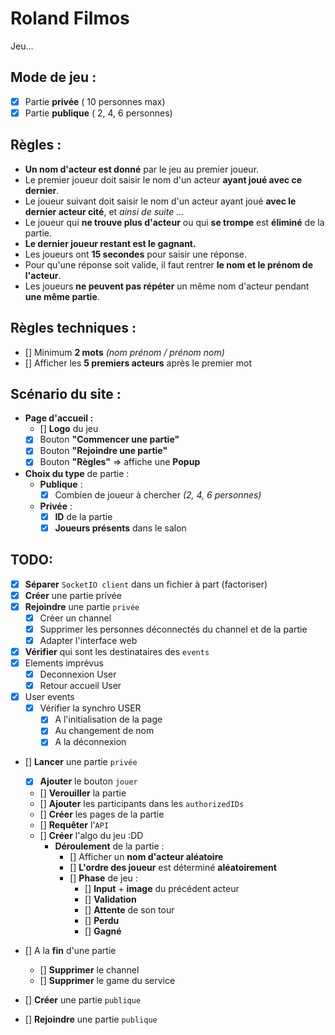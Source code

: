 # Roland Filmos

Jeu...

## Mode de jeu :
- [x] Partie **privée** ( 10 personnes max)
- [x] Partie **publique** ( 2, 4, 6 personnes)

## Règles :
- **Un nom d'acteur est donné** par le jeu au premier joueur.
- Le premier joueur doit saisir le nom d'un acteur **ayant joué avec ce dernier**.
- Le joueur suivant doit saisir le nom d'un acteur ayant joué **avec le dernier acteur cité**, et *ainsi de suite ...*
- Le joueur qui **ne trouve plus d'acteur** ou qui **se trompe** est **éliminé** de la partie.
- **Le dernier joueur restant est le gagnant.**
- Les joueurs ont **15 secondes** pour saisir une réponse.
- Pour qu'une réponse soit valide, il faut rentrer **le nom et le prénom de l'acteur**.
- Les joueurs **ne peuvent pas répéter** un même nom d'acteur pendant **une même partie**.

## Règles techniques :
- [] Minimum **2 mots** *(nom prénom / prénom nom)*
- [] Afficher les **5 premiers acteurs** après le premier mot

## Scénario du site :
- **Page d'accueil :**
    - [] **Logo** du jeu
    - [x] Bouton **"Commencer une partie"**
    - [x] Bouton **"Rejoindre une partie"**
    - [x] Bouton **"Règles"** => affiche une **Popup**
- **Choix du type** de partie :
    - **Publique** :
        - [x] Combien de joueur à chercher *(2, 4, 6 personnes)*
    - **Privée** :
        - [x] **ID** de la partie
        - [x] **Joueurs présents** dans le salon

## TODO:
- [x] **Séparer** `SocketIO client` dans un fichier à part (factoriser)
- [x] **Créer** une partie privée
- [x] **Rejoindre** une partie `privée`
    - [x] Créer un channel
    - [x] Supprimer les personnes déconnectés du channel et de la partie
    - [x] Adapter l'interface web
- [x] **Vérifier** qui sont les destinataires des `events`
- [x] Elements imprévus
    - [x] Deconnexion User
    - [x] Retour accueil User
- [x] User events
    - [x] Vérifier la synchro USER
        - [x] A l'initialisation de la page
        - [x] Au changement de nom
        - [x] A la déconnexion

- [] **Lancer** une partie `privée`
    - [x] **Ajouter** le bouton `jouer`
    - [] **Verouiller** la partie
    - [] **Ajouter** les participants dans les `authorizedIDs`
    - [] **Créer** les pages de la partie
    - [] **Requêter** l'`API`
    - [] **Créer** l'algo du jeu :DD
        - **Déroulement** de la partie :
            - [] Afficher un **nom d'acteur aléatoire**
            - [] **L'ordre des joueur** est déterminé **aléatoirement**
            - [] **Phase** de jeu :
                - [] **Input** + **image** du précédent acteur
                - [] **Validation**
                - [] **Attente** de son tour
                - [] **Perdu**
                - [] **Gagné**

- [] A la **fin** d'une partie
    - [] **Supprimer** le channel
    - [] **Supprimer** le game du service
- [] **Créer** une partie `publique`
- [] **Rejoindre** une partie `publique`